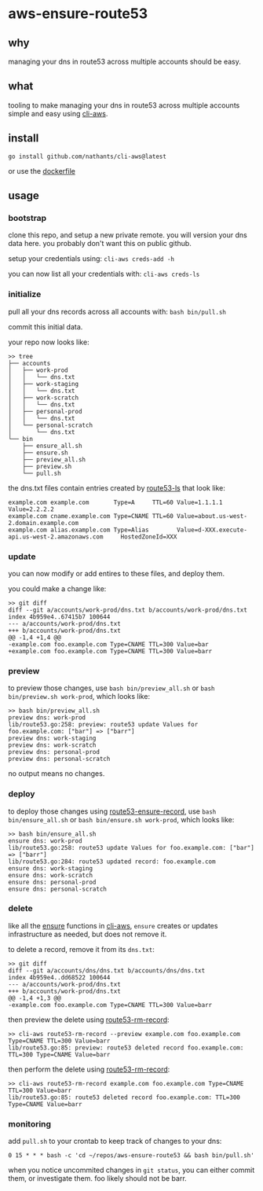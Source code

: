 # aws-ensure-route53

## why

managing your dns in route53 across multiple accounts should be easy.

## what

tooling to make managing your dns in route53 across multiple accounts simple and easy using [cli-aws](https://github.com/nathants/cli-aws).

## install

```
go install github.com/nathants/cli-aws@latest
```

or use the [dockerfile](./Dockerfile)

## usage

### bootstrap

clone this repo, and setup a new private remote. you will version your dns data here. you probably don't want this on public github.

setup your credentials using: `cli-aws creds-add -h`

you can now list all your credentials with: `cli-aws creds-ls`

### initialize

pull all your dns records across all accounts with: `bash bin/pull.sh`

commit this initial data.

your repo now looks like:

```
>> tree
├── accounts
│   ├── work-prod
│   │   └── dns.txt
│   ├── work-staging
│   │   └── dns.txt
│   ├── work-scratch
│   │   └── dns.txt
│   ├── personal-prod
│   │   └── dns.txt
│   └── personal-scratch
│       └── dns.txt
└── bin
    ├── ensure_all.sh
    ├── ensure.sh
    ├── preview_all.sh
    ├── preview.sh
    └── pull.sh
```

the dns.txt files contain entries created by [route53-ls](https://github.com/nathants/cli-aws/blob/master/cmd/route53/ls.go) that look like:

```
example.com example.com       Type=A     TTL=60 Value=1.1.1.1 Value=2.2.2.2
example.com cname.example.com Type=CNAME TTL=60 Value=about.us-west-2.domain.example.com
example.com alias.example.com Type=Alias        Value=d-XXX.execute-api.us-west-2.amazonaws.com     HostedZoneId=XXX
```

### update

you can now modify or add entires to these files, and deploy them.

you could make a change like:

```
>> git diff
diff --git a/accounts/work-prod/dns.txt b/accounts/work-prod/dns.txt
index 4b959e4..67415b7 100644
--- a/accounts/work-prod/dns.txt
+++ b/accounts/work-prod/dns.txt
@@ -1,4 +1,4 @@
-example.com foo.example.com Type=CNAME TTL=300 Value=bar
+example.com foo.example.com Type=CNAME TTL=300 Value=barr
```

### preview

to preview those changes, use `bash bin/preview_all.sh` or `bash bin/preview.sh work-prod`, which looks like:

```
>> bash bin/preview_all.sh
preview dns: work-prod
lib/route53.go:258: preview: route53 update Values for foo.example.com: ["bar"] => ["barr"]
preview dns: work-staging
preview dns: work-scratch
preview dns: personal-prod
preview dns: personal-scratch
```

no output means no changes.

### deploy

to deploy those changes using [route53-ensure-record](https://github.com/nathants/cli-aws/blob/master/cmd/route53/ensure_record.go), use `bash bin/ensure_all.sh` or `bash bin/ensure.sh work-prod`, which looks like:

```
>> bash bin/ensure_all.sh
ensure dns: work-prod
lib/route53.go:258: route53 update Values for foo.example.com: ["bar"] => ["barr"]
lib/route53.go:284: route53 updated record: foo.example.com
ensure dns: work-staging
ensure dns: work-scratch
ensure dns: personal-prod
ensure dns: personal-scratch
```

### delete

like all the [ensure](https://github.com/nathants/cli-aws/search?q=ensure&type=code) functions in [cli-aws](https://github.com/nathants/cli-aws), `ensure` creates or updates infrastructure as needed, but does not remove it.

to delete a record, remove it from its `dns.txt`:

```
>> git diff
diff --git a/accounts/dns/dns.txt b/accounts/dns/dns.txt
index 4b959e4..dd68522 100644
--- a/accounts/work-prod/dns.txt
+++ b/accounts/work-prod/dns.txt
@@ -1,4 +1,3 @@
-example.com foo.example.com Type=CNAME TTL=300 Value=barr
```


then preview the delete using [route53-rm-record](https://github.com/nathants/cli-aws/blob/master/cmd/route53/rm_record.go):

```
>> cli-aws route53-rm-record --preview example.com foo.example.com Type=CNAME TTL=300 Value=barr
lib/route53.go:85: preview: route53 deleted record foo.example.com: TTL=300 Type=CNAME Value=barr
```

then perform the delete using [route53-rm-record](https://github.com/nathants/cli-aws/blob/master/cmd/route53/rm_record.go):

```
>> cli-aws route53-rm-record example.com foo.example.com Type=CNAME TTL=300 Value=barr
lib/route53.go:85: route53 deleted record foo.example.com: TTL=300 Type=CNAME Value=barr
```

### monitoring

add `pull.sh` to your crontab to keep track of changes to your dns:

```
0 15 * * * bash -c 'cd ~/repos/aws-ensure-route53 && bash bin/pull.sh'
```

when you notice uncommited changes in `git status`, you can either commit them, or investigate them. foo likely should not be barr.
